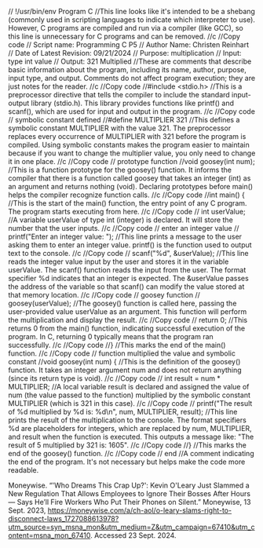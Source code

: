 // !/usr/bin/env Program C
//This line looks like it's intended to be a shebang (commonly used in scripting languages to indicate which interpreter to use). However, C programs are compiled and run via a compiler (like GCC), so this line is unnecessary for C programs and can be removed.
//c
//Copy code
// Script name: Programming C P5
// Author Name: Christen Reinhart
// Date of Latest Revision: 09/21/2024
// Purpose: multiplication
// Input: type int value
// Output: 321 Multiplied
//These are comments that describe basic information about the program, including its name, author, purpose, input type, and output. Comments do not affect program execution; they are just notes for the reader.
//c
//Copy code
//#include <stdio.h>
//This is a preprocessor directive that tells the compiler to include the standard input-output library (stdio.h). This library provides functions like printf() and scanf(), which are used for input and output in the program.
//c
//Copy code
// symbolic constant defined
//#define MULTIPLIER 321
//This defines a symbolic constant MULTIPLIER with the value 321. The preprocessor replaces every occurrence of MULTIPLIER with 321 before the program is compiled. Using symbolic constants makes the program easier to maintain because if you want to change the multiplier value, you only need to change it in one place.
//c
//Copy code
// prototype function
//void goosey(int num);
//This is a function prototype for the goosey() function. It informs the compiler that there is a function called goosey that takes an integer (int) as an argument and returns nothing (void). Declaring prototypes before main() helps the compiler recognize function calls.
//c
//Copy code
//int main() {
//This is the start of the main() function, the entry point of any C program. The program starts executing from here.
//c
//Copy code
// int userValue;
//A variable userValue of type int (integer) is declared. It will store the number that the user inputs.
//c
//Copy code
    // enter an integer value
   // printf("Enter an integer value: ");
//This line prints a message to the user asking them to enter an integer value. printf() is the function used to output text to the console.
//c
//Copy code
   // scanf("%d", &userValue);
//This line reads the integer value input by the user and stores it in the variable userValue. The scanf() function reads the input from the user. The format specifier %d indicates that an integer is expected. The &userValue passes the address of the variable so that scanf() can modify the value stored at that memory location.
//c
//Copy code
    // goosey function
//    goosey(userValue);
//The goosey() function is called here, passing the user-provided value userValue as an argument. This function will perform the multiplication and display the result.
//c
//Copy code
//    return 0;
//This returns 0 from the main() function, indicating successful execution of the program. In C, returning 0 typically means that the program ran successfully.
//c
//Copy code
//}
//This marks the end of the main() function.
//c
//Copy code
// function multiplied the value and symbolic constant
//void goosey(int num) {
//This is the definition of the goosey() function. It takes an integer argument num and does not return anything (since its return type is void).
//c
//Copy code
  //  int result = num * MULTIPLIER;
//A local variable result is declared and assigned the value of num (the value passed to the function) multiplied by the symbolic constant MULTIPLIER (which is 321 in this case).
//c
//Copy code
  //  printf("The result of %d multiplied by %d is: %d\n", num, MULTIPLIER, result);
//This line prints the result of the multiplication to the console. The format specifiers %d are placeholders for integers, which are replaced by num, MULTIPLIER, and result when the function is executed. This outputs a message like: "The result of 5 multiplied by 321 is: 1605".
//c
//Copy code
//}
//This marks the end of the goosey() function.
//c
//Copy code
// end
//A comment indicating the end of the program. It's not necessary but helps make the code more readable.

Moneywise. “'Who Dreams This Crap Up?': Kevin O'Leary Just Slammed a New Regulation That Allows Employees to Ignore Their Bosses After Hours — Says He’ll Fire Workers Who Put Their Phones on Silent.” Moneywise, 13 Sept. 2023, https://moneywise.com/a/ch-aol/o-leary-slams-right-to-disconnect-laws_1727088613978?utm_source=syn_msna_mon&utm_medium=Z&utm_campaign=67410&utm_content=msna_mon_67410. Accessed 23 Sept. 2024.